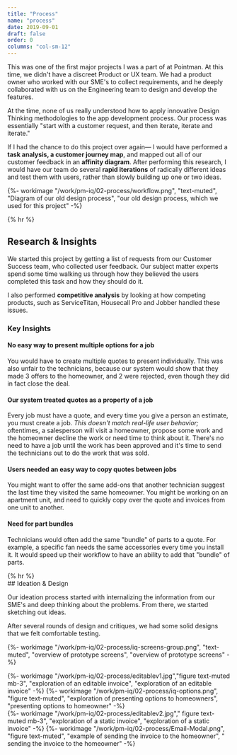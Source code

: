 ```yaml
---
title: "Process"
name: "process"
date: 2019-09-01
draft: false
order: 0
columns: "col-sm-12"
---
```

<div class="container lg"><div class="row">
<div class="col col-12 col-sm-12 col-md-6 col-lg-7 col-xl-8 mb-4">

This was one of the first major projects I was a part of at Pointman. At this time, we didn't have a discreet Product or UX team. We had a product owner who worked with our SME's to collect requirements, and he deeply collaborated with us on the Engineering team to design and develop the features.

At the time, none of us really understood how to apply innovative Design Thinking methodologies to the app development process. Our process was essentially "start with a customer request, and then iterate, iterate and iterate."

If I had the chance to do this project over again— I would have performed a **task analysis, a customer journey map**, and mapped out all of our customer feedback in an **affinity diagram**. After performing this research, I would have our team do several **rapid iterations** of radically different ideas and test them with users, rather than slowly building up one or two ideas.

</div>
<div class="col">
{%- workimage "/work/pm-iq/02-process/workflow.png", "text-muted", "Diagram of our old design process", "our old design process, which we used for this project"  -%}
</div>
</div></div>

{% hr %}
<div class="container lg"><div class="row">
<div class="col col-sm-12 col-md-6 col-lg-7 col-xl-8 mb-4">

## Research & Insights

We started this project by getting a list of requests from our Customer Success team, who collected user feedback. Our subject matter experts spend some time walking us through how they believed the users completed this task and how they should do it.

I also performed **competitive analysis** by looking at how competing products, such as ServiceTitan, Housecall Pro and Jobber handled these issues.

### Key Insights

</div>
</div></div>
<div class="container lg"><div class="row">
<div class="col col-12 col-sm-6 col-md-6">
        <div class="bg-accent p-3 mb-3">
            <h4 class="h6">No easy way to present multiple options for a job</h4>
            <p>You would have to create multiple quotes to present individually. This was also unfair to the technicians, because our system would show that they made 3 offers to the homeowner, and 2 were rejected, even though they did in fact close the deal. </p>
        </div>
        <div class="bg-accent p-3 mb-3">
            <h4 class="h6">Our system treated quotes as a property of a job</h4>
            <p>Every job must have a quote, and every time you give a person an estimate, you must create a job. <em>This doesn't match real-life user behavior;</em> oftentimes, a salesperson will visit a homeowner, propose some work and the homeowner  decline the work or need time to think about it. There's no need to have a job until the work has been approved and it's time to send the technicians out to do the work that was sold. </p>
        </div>
</div>
<div class="col col-12 col-sm-6 col-md-6">
        <div class="bg-accent p-3 mb-3">
            <h4 class="h6">Users needed an easy way to copy quotes between jobs</h4>
            <p>You might want to offer the same add-ons that another technician suggest the last time they visited the same homeowner. You might be working on an apartment unit, and need to quickly copy over the quote and invoices from one unit to another.</p>
        </div>    
        <div class="bg-accent p-3 mb-3">
            <h4 class="h6">Need for part bundles</h4>
            <p>Technicians would often add the same "bundle" of parts to a quote. For example, a specific fan needs the same accessories every time you install it. It would speed up their workflow to have an ability to add that "bundle" of parts.</p>
        </div>
</div>
</div></div>
{% hr %}
<div class="container lg"><div class="row">
<div class="col col-12 col-sm-12 col-md-8">
## Ideation & Design

Our ideation process started with internalizing the information from our SME's and deep thinking about the problems. From there, we started sketching out ideas.

After several rounds of design and critiques, we had some solid designs that we felt comfortable testing.

{%- workimage "/work/pm-iq/02-process/iq-screens-group.png", "text-muted", "overview of prototype screens", "overview of prototype screens"  -%}
</div>
<div class="col col-sm-6 col-md-2">
{%- workimage "/work/pm-iq/02-process/editablev1.jpg","figure text-muted mb-3", "exploration of an editable invoice", "exploration of an editable invoice"  -%}
{%- workimage "/work/pm-iq/02-process/iq-options.png", "figure text-muted", "exploration of presenting options to homeowners", "presenting options to homeowner"  -%}
</div>
<div class="col col-sm-6 col-md-2">
{%- workimage "/work/pm-iq/02-process/editablev2.jpg"," figure text-muted mb-3", "exploration of a static invoice", "exploration of a static invoice"  -%}
{%- workimage "/work/pm-iq/02-process/Email-Modal.png", "figure text-muted", "example of sending the invoice to the homeowner", " sending the invoice to the homeowner"  -%}
</div>
</div></div>

